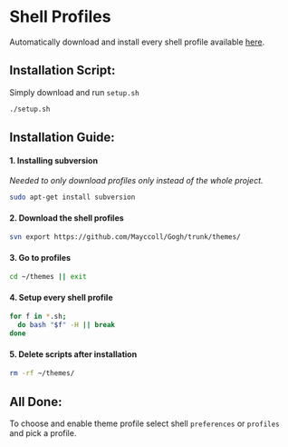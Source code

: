 # Shell Profiles
Automatically download and install every shell profile available [here](http://mayccoll.github.io/Gogh/).
## Installation Script:
Simply download and run ```setup.sh```
```bash
./setup.sh
```
## Installation Guide:
#### 1. Installing subversion
*Needed to only download profiles only instead of the whole project.*
```bash
sudo apt-get install subversion
```
#### 2. Download the shell profiles
```bash
svn export https://github.com/Mayccoll/Gogh/trunk/themes/
```
#### 3. Go to profiles
```bash
cd ~/themes || exit
```
#### 4. Setup every shell profile
```bash
for f in *.sh; 
  do bash "$f" -H || break
done
```
#### 5. Delete scripts after installation
```bash
rm -rf ~/themes/
```
## All Done:
To choose and enable theme profile select shell ```preferences``` or ```profiles``` and pick a profile.
